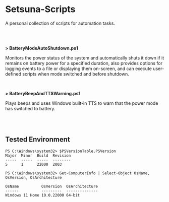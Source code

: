 # Setsuna-Scripts
A personal collection of scripts for automation tasks.

<br><br>

**> BatteryModeAutoShutdown.ps1**

Monitors the power status of the system and automatically shuts it down if it remains on battery power for a specified duration, also provides options for logging events to a file or displaying them on-screen, and can execute user-defined scripts when mode switched and before shutdown.

<br>

**> BatteryBeepAndTTSWarning.ps1**

Plays beeps and uses Windows built-in TTS to warn that the power mode has switched to battery.

<br><br>

## Tested Environment

```
PS C:\Windows\system32> $PSVersionTable.PSVersion                                                                       
Major  Minor  Build  Revision
-----  -----  -----  --------
5      1      22000  2003

PS C:\Windows\system32> Get-ComputerInfo | Select-Object OsName, OsVersion, OsArchitecture

OsName          OsVersion  OsArchitecture
------          ---------  --------------
Windows 11 Home 10.0.22000 64-bit
```
